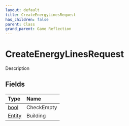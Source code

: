 ```yaml
---
layout: default
title: CreateEnergyLinesRequest
has_children: false
parent: Class
grand_parent: Game Reflection
---
```

# CreateEnergyLinesRequest
Description 

## Fields

| Type | Name |
|:----------|:--------------|
| [bool](/riftbreaker-wiki/docs/game-reflection/components/bool/) | CheckEmpty |
| [Entity](/riftbreaker-wiki/docs/game-reflection/classes/entity/) | Building |


